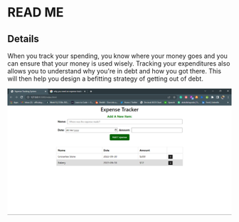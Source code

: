 # READ ME

## Details

When you track your spending, you know where your money goes and you can ensure that your money is used wisely. Tracking your expenditures also allows you to understand why you're in debt and how you got there. This will then help you design a befitting strategy of getting out of debt.

![This is an image](Screenshot_11.png)
